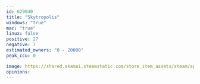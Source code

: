 ```yaml
---
id: 629040
title: "Skytropolis"
windows: "true"
mac: "true"
linux: false
positive: 27
negative: 7
estimated_owners: "0 - 20000"
peak_ccu: 0

image: https://shared.akamai.steamstatic.com/store_item_assets/steam/apps/629040/header.jpg?t=1637176263
opinions:
---
```

